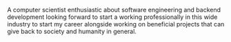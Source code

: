 A computer scientist enthusiastic about software engineering and backend development looking forward to start a working professionally in this wide industry to start my career alongside working on beneficial projects that can give back to society and humanity in general.
<!---
FathiSulieman/FathiSulieman is a ✨ special ✨ repository because its `README.md` (this file) appears on your GitHub profile.
You can click the Preview link to take a look at your changes.
--->
